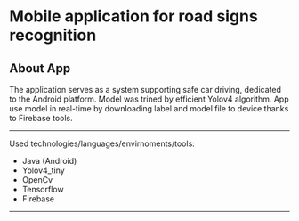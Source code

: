 # Mobile application for road signs recognition

## About App
The application serves as a system supporting safe car driving, dedicated to the Android platform. 
Model was trined by efficient Yolov4 algorithm. App use model in real-time by downloading label and model file to device thanks to Firebase tools.

---

Used technologies/languages/envirnoments/tools:
- Java (Android)
- Yolov4_tiny
- OpenCv
- Tensorflow
- Firebase


---



